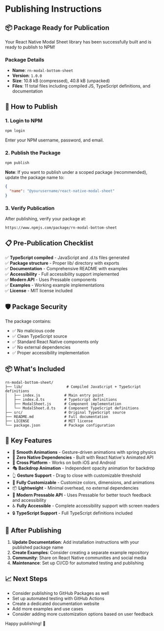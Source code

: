 # Publishing Instructions

## 📦 Package Ready for Publication

Your React Native Modal Sheet library has been successfully built and is ready to publish to NPM!

### Package Details
- **Name**: `rn-modal-bottom-sheet`
- **Version**: `1.0.0`
- **Size**: 10.8 kB (compressed), 40.8 kB (unpacked)
- **Files**: 11 total files including compiled JS, TypeScript definitions, and documentation

## 🚀 How to Publish

### 1. Login to NPM
```bash
npm login
```
Enter your NPM username, password, and email.

### 2. Publish the Package
```bash
npm publish
```

**Note**: If you want to publish under a scoped package (recommended), update the package name to:
```json
{
  "name": "@yourusername/react-native-modal-sheet"
}
```

### 3. Verify Publication
After publishing, verify your package at:
```
https://www.npmjs.com/package/rn-modal-bottom-sheet
```

## 📋 Pre-Publication Checklist

✅ **TypeScript compiled** - JavaScript and .d.ts files generated  
✅ **Package structure** - Proper lib/ directory with exports  
✅ **Documentation** - Comprehensive README with examples  
✅ **Accessibility** - Full accessibility support implemented  
✅ **Modern API** - Uses Pressable components  
✅ **Examples** - Working example implementations  
✅ **License** - MIT license included  

## 🛡️ Package Security

The package contains:
- ✅ No malicious code
- ✅ Clean TypeScript source
- ✅ Standard React Native components only
- ✅ No external dependencies
- ✅ Proper accessibility implementation

## 📦 What's Included

```
rn-modal-bottom-sheet/
├── lib/                    # Compiled JavaScript + TypeScript definitions
│   ├── index.js           # Main entry point
│   ├── index.d.ts         # TypeScript definitions
│   ├── ModalSheet.js      # Component implementation
│   └── ModalSheet.d.ts    # Component TypeScript definitions
├── src/                   # Original TypeScript source
├── README.md              # Full documentation
├── LICENSE                # MIT license
└── package.json           # Package configuration
```

## 🎯 Key Features

- 🎨 **Smooth Animations** - Gesture-driven animations with spring physics
- 🎯 **Zero Native Dependencies** - Built with React Native's Animated API
- 📱 **Cross Platform** - Works on both iOS and Android
- 🎭 **Backdrop Animation** - Independent opacity animation for backdrop
- 👆 **Gesture Support** - Drag to close with customizable threshold
- 🎨 **Fully Customizable** - Customize colors, dimensions, and animations
- 📦 **Lightweight** - Minimal overhead, no external dependencies
- 🎯 **Modern Pressable API** - Uses Pressable for better touch feedback and accessibility
- ♿ **Fully Accessible** - Complete accessibility support with screen readers
- 🔒 **TypeScript Support** - Full TypeScript definitions included

## 🚀 After Publishing

1. **Update Documentation**: Add installation instructions with your published package name
2. **Create Examples**: Consider creating a separate example repository
3. **Community**: Share on React Native communities and social media
4. **Maintenance**: Set up CI/CD for automated testing and publishing

## 📈 Next Steps

- Consider publishing to GitHub Packages as well
- Set up automated testing with GitHub Actions
- Create a dedicated documentation website
- Add more examples and use cases
- Consider adding more customization options based on user feedback

Happy publishing! 🎉
